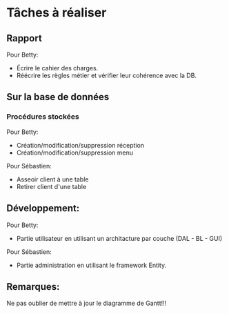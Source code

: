 # Tâches à réaliser

## Rapport

Pour Betty:

* Écrire le cahier des charges.
* Réécrire les règles métier et vérifier leur cohérence avec la DB.

## Sur la base de données

### Procédures stockées

Pour Betty:

* Création/modification/suppression réception
* Création/modification/suppression menu

Pour Sébastien:

* Asseoir client à une table
* Retirer client d'une table

## Développement:

Pour Betty:
* Partie utilisateur en utilisant un architacture par couche (DAL - BL - GUI)

Pour Sébastien:
* Partie administration en utilisant le framework Entity.

## Remarques:

Ne pas oublier de mettre à jour le diagramme de Gantt!!!
